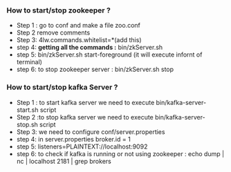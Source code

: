 <h3>How to start/stop zookeeper ? </h3>
<ul>
	<li>Step 1 : go to conf and make a file zoo.conf </li>
	<li>Step 2 remove comments </li>
	<li>Step 3:  4lw.commands.whitelist=*(add this)</li>
	<li>step 4: <b>getting all the commands :</b>  bin/zkServer.sh  </li>
	<li>step 5: bin/zkServer.sh start-foreground  (it will execute infornt of terminal) </li>
	<li>step 6: to stop zookeeper server : bin/zkServer.sh stop </li>

</ul>


<h3>How to start/stop kafka Server ? </h3>
<ul>
	<li>Step 1 : to start kafka server we need to execute bin/kafka-server-start.sh script  </li>
	<li>Step 2 :to stop kafka server we need to execute bin/kafka-server-stop.sh script </li>
	<li>Step 3: we need to configure conf/server.properties </li>
	<li>step 4: in server.properties broker.id = 1  </li>
	<li>step 5: listeners=PLAINTEXT://localhost:9092 </li>
	<li>step 6: to check if kafka is running or not using zookeeper : echo dump | nc | localhost 2181 | grep brokers </li>

</ul>

